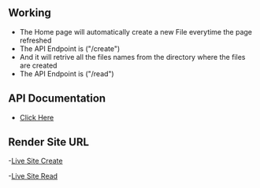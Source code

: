 
## Working
- The Home page will automatically create a new File everytime the page refreshed 
 - The API Endpoint is ("/create")
- And it will retrive all the files names from the directory where the files are created 
 - The API Endpoint is ("/read") 

## API Documentation
- [Click Here](https://web.postman.co/workspace/1a81a7e3-240d-465d-8e54-cbfc6a52f7cf/documentation/31335509-3c97769e-2373-4530-8b13-6139a344e6c6) 

## Render Site URL
-[Live Site Create](https://nodejs-file-system-oswo.onrender.com/create)

-[Live Site Read](https://nodejs-file-system-oswo.onrender.com/read)
